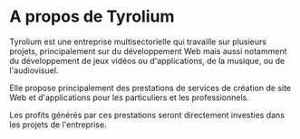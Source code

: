 # A propos de Tyrolium

Tyrolium est une entreprise multisectorielle qui travaille sur plusieurs projets, principalement sur du développement Web mais aussi notamment du développement de jeux vidéos ou d'applications, de la musique, ou de l'audiovisuel.

Elle propose principalement des prestations de services de création de site Web et d'applications pour les particuliers et les professionnels.

Les profits générés par ces prestations seront directement investies dans les projets de l'entreprise.

